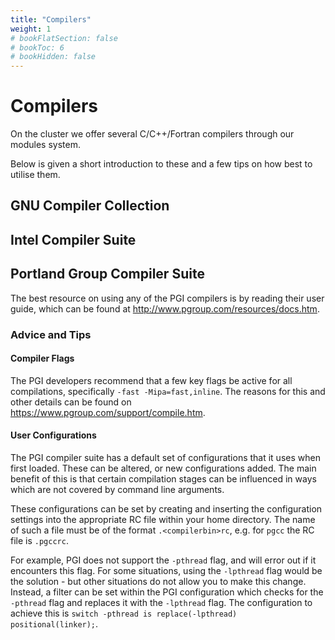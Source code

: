 ```yaml
---
title: "Compilers"
weight: 1
# bookFlatSection: false
# bookToc: 6
# bookHidden: false
---
```


Compilers
=========

On the cluster we offer several C/C++/Fortran compilers through our modules
system.

Below is given a short introduction to these and a few tips on how best to
utilise them.

GNU Compiler Collection
-----------------------

Intel Compiler Suite
--------------------

Portland Group Compiler Suite
-----------------------------

The best resource on using any of the PGI compilers is by reading their user
guide, which can be found at http://www.pgroup.com/resources/docs.htm.

### Advice and Tips

#### Compiler Flags

The PGI developers recommend that a few key flags be active for all
compilations, specifically `-fast -Mipa=fast,inline`. The reasons for this and
other details can be found on
https://www.pgroup.com/support/compile.htm.

#### User Configurations

The PGI compiler suite has a default set of configurations that it uses when
first loaded. These can be altered, or new configurations added. The main
benefit of this is that certain compilation stages can be influenced in ways
which are not covered by command line arguments.

These configurations can be set by creating and inserting the configuration
settings into the appropriate RC file within your home directory. The name of
such a file must be of the format `.<compilerbin>rc`, e.g. for `pgcc` the RC
file is `.pgccrc`.

For example, PGI does not support the `-pthread` flag, and will error out if it
encounters this flag. For some situations, using the `-lpthread` flag would be
the solution - but other situations do not allow you to make this change.
Instead, a filter can be set within the PGI configuration which checks for the
`-pthread` flag and replaces it with the `-lpthread` flag. The configuration to
achieve this is `switch -pthread is replace(-lpthread) positional(linker);`.


